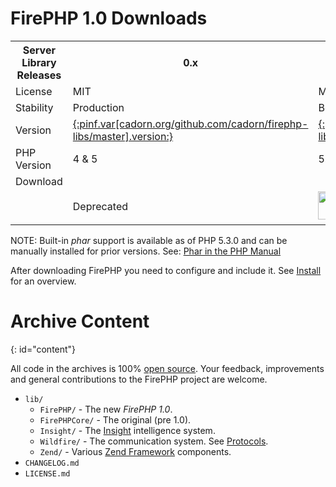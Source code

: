 
FirePHP 1.0 Downloads
=====================

<table class="pivot">
    <tr>
        <th>Server Library Releases</th>
        <th>0.x</th>
        <th>1.x</th>
    </tr>
    <tr>
        <td>License</td>
        <td class="center">MIT</td>
        <td class="center">MIT</td>
    </tr>
    <tr>
        <td>Stability</td>
        <td class="center">Production</td>
        <td class="center">Beta</td>
    </tr>
    <tr>
        <td>Version</td>
        <td class="center">
            <a href="http://www.firephp.org/HQ/Install.htm" target="_blank">{:pinf.var[cadorn.org/github.com/cadorn/firephp-libs/master].version:}</a>
        </td>
        <td class="center">
            <a href="{:pinf.docs.baseUrl:}API/Overview">{:pinf.var[cadorn.org/github/firephp-libs/programs/standalone/master].version:}</a>
        </td>
    </tr>
    <tr>
        <td>PHP Version</td>
        <td class="center">4 &amp; 5</td>
        <td class="center">5.1+</td>
    </tr>
    <tr class="heading">
        <td>Download</td>
        <td colspan="2">&nbsp;</td>
    </tr>
    <tr>
        <td>&nbsp;</td>
        <td class="center">Deprecated</td>
        <td class="center">
            <a class="img" href="http://docs.sourcemint.org/cadorn.org/github/firephp-libs/programs/standalone/master/-bundles/firephp.all.zip"><img src="/resources/images/download_zip.png" width="67" height="45" border="0"/></a>
            <a class="img" href="http://docs.sourcemint.org/cadorn.org/github/firephp-libs/programs/standalone/master/-bundles/firephp.phar"><img src="/resources/images/download_phar.png" width="67" height="45" border="0"/></a>
        </td>
    </tr>
</table>

NOTE: Built-in *phar* support is available as of PHP 5.3.0 and can be manually installed for prior versions. See: [Phar in the PHP Manual](http://php.net/manual/en/book.phar.php)

After downloading FirePHP you need to configure and include it. See [Install](Install#configure) for an overview.

Archive Content
===============
{: id="content"}

All code in the archives is 100% [open source](OpenSource). Your feedback, improvements and general contributions to the FirePHP
project are welcome.

  * `lib/`
    * `FirePHP/` - The new *FirePHP 1.0*.
    * `FirePHPCore/` - The original (pre 1.0).
    * `Insight/` - The [Insight](Insight) intelligence system.
    * `Wildfire/` - The communication system. See [Protocols](Protocols).
    * `Zend/` - Various [Zend Framework](http://framework.zend.com/) components.
  * `CHANGELOG.md`
  * `LICENSE.md`
